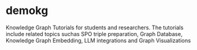 # demokg
Knowledge Graph Tutorials for students and researchers. The tutorials include related topics suchas SPO triple preparation, Graph Database, Knowledge Graph Embedding,  LLM integrations and Graph Visualizations
